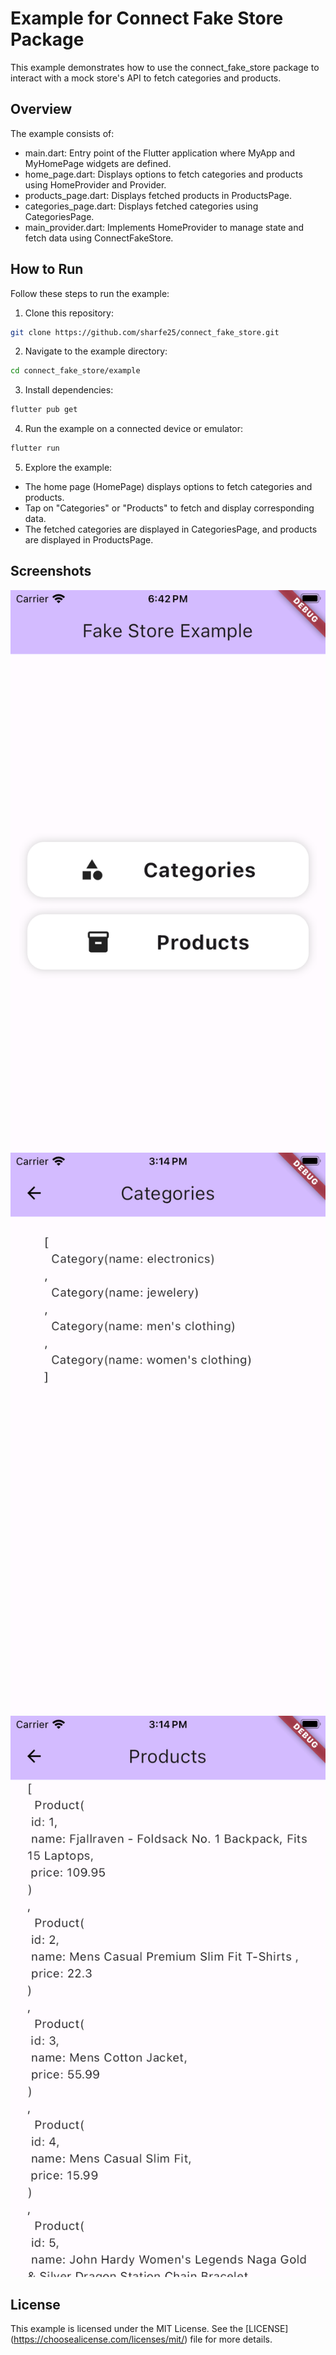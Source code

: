 # Example for Connect Fake Store Package

This example demonstrates how to use the connect_fake_store package to interact with a mock store's API to fetch categories and products.

## Overview

The example consists of:

- main.dart: Entry point of the Flutter application where MyApp and MyHomePage widgets are defined.
- home_page.dart: Displays options to fetch categories and products using HomeProvider and Provider.
- products_page.dart: Displays fetched products in  ProductsPage.
- categories_page.dart: Displays fetched categories using CategoriesPage.
- main_provider.dart: Implements HomeProvider to manage state and fetch data using ConnectFakeStore.


## How to Run

Follow these steps to run the example:

1. Clone this repository:

```bash
git clone https://github.com/sharfe25/connect_fake_store.git
```

2. Navigate to the example directory:

```bash
cd connect_fake_store/example
```

3. Install dependencies:

```bash
flutter pub get
```

4. Run the example on a connected device or emulator:
```bash
flutter run
```

5. Explore the example:

- The home page (HomePage) displays options to fetch categories and products.
- Tap on "Categories" or "Products" to fetch and display corresponding data.
- The fetched categories are displayed in CategoriesPage, and products are displayed in ProductsPage.

## Screenshots
![Preview](home.png)
![Preview](categories.png)
![Preview](products.png)

## License
This example is licensed under the MIT License. See the [LICENSE] (https://choosealicense.com/licenses/mit/) file for more details.

